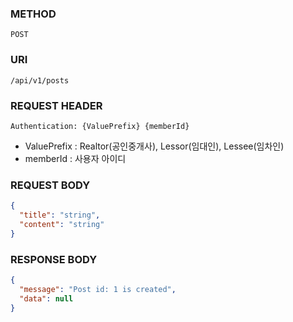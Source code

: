### METHOD
```
POST
``` 
### URI
```
/api/v1/posts
```
### REQUEST HEADER
```
Authentication: {ValuePrefix} {memberId}
```
- ValuePrefix : Realtor(공인중개사), Lessor(임대인), Lessee(임차인)
- memberId : 사용자 아이디
### REQUEST BODY
```json
{
  "title": "string",
  "content": "string"
}
```
### RESPONSE BODY
```json
{
  "message": "Post id: 1 is created",
  "data": null
}
```